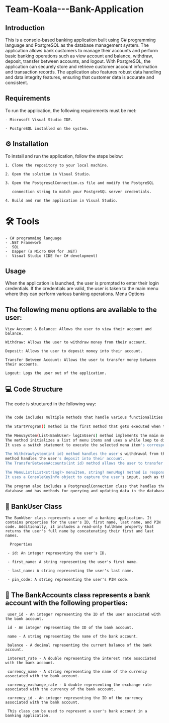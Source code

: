 # Team-Koala---Bank-Application

## Introduction
This is a console-based banking application built using C# programming language and PostgreSQL as the database management system. The application allows bank customers to manage their accounts and perform basic banking operations such as view account and balance, withdraw, deposit, transfer between accounts, and logout. With PostgreSQL, the application can securely store and retrieve customer account information and transaction records. The application also features robust data handling and data integrity features, ensuring that customer data is accurate and consistent.

## Requirements

To run the application, the following requirements must be met:

    - Microsoft Visual Studio IDE.
    
    - PostgreSQL installed on the system.
    
 ## ⚙️ Installation

To install and run the application, follow the steps below:

    1. Clone the repository to your local machine.
    
    2. Open the solution in Visual Studio.
    
    3. Open the PostgresqlConnection.cs file and modify the PostgreSQL
    
       connection string to match your PostgreSQL server credentials.
       
    4. Build and run the application in Visual Studio.
    
    
  # 🛠️ Tools
    
    - C# programming language
    - .NET Framework
    -  SQL
    -  Dapper (a Micro ORM for .NET)
    -  Visual Studio (IDE for C# development)
    
## Usage

When the application is launched, the user is prompted to enter their login credentials. If the credentials are valid, the user is taken to the main menu where they can perform various banking operations.
Menu Options

## The following menu options are available to the user:

    View Account & Balance: Allows the user to view their account and balance.
    
    Withdraw: Allows the user to withdraw money from their account.
    
    Deposit: Allows the user to deposit money into their account.
    
    Transfer Between Account: Allows the user to transfer money between their accounts.
    
    Logout: Logs the user out of the application.
    
    

    
    
## 💻 Code Structure

  The code is structured in the following way:

 ```sh

The code includes multiple methods that handle various functionalities of the program.

The StartProgram() method is the first method that gets executed when the program starts, and it calls the LoggingSystem() method.

The MenuSystem(List<BankUser> logInUsers) method implements the main menu system of the application. 
The method initializes a list of menu items and uses a while loop to display the menu and receive user input. 
It uses a switch statement to execute the selected menu item's corresponding method.

The WithdrawSystem(int id) method handles the user's withdrawal from their bank account, and the Deposit(int id)
method handles the user's deposit into their account. 
The TransferBetweenAccounts(int id) method allows the user to transfer funds between two of their accounts.

The MenuList(List<string?> menuItem, string? menuMsg) method is responsible for displaying a list of menu items and receiving user input.
It uses a ConsoleKeyInfo object to capture the user's input, such as the arrow keys or the enter key.

The program also includes a PostgresqlConnection class that handles the connection to the PostgreSQL 
database and has methods for querying and updating data in the database using Dapper.

```

 ## 📑 BankUser Class
 
    The BankUser class represents a user of a banking application. It contains properties for the user's ID, first name, last name, and PIN code. Additionally, it includes a read-only fullName property that returns the user's full name by concatenating their first and last names.
       
      Properties
      
     - id: An integer representing the user's ID.
     
     - first_name: A string representing the user's first name.
     
     - last_name: A string representing the user's last name.
     
     - pin_code: A string representing the user's PIN code.
     
     
  ## 📑 The BankAccounts class represents a bank account with the following properties:

     user_id - An integer representing the ID of the user associated with the bank account.
     
     id - An integer representing the ID of the bank account.
     
     name - A string representing the name of the bank account.
     
     balance - A decimal representing the current balance of the bank account.
     
     interest_rate - A double representing the interest rate associated with the bank account.
     
     currency_name - A string representing the name of the currency associated with the bank account.
     
     currency_exchange_rate - A double representing the exchange rate associated with the currency of the bank account.
     
     currency_id - An integer representing the ID of the currency associated with the bank account.
     
     This class can be used to represent a user's bank account in a banking application.

   
